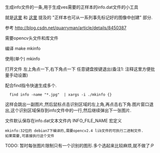生成info文件的一条,用于生成ves需要的正样本的info.dat文件的小工具

就是[这里](http://www.opencv.org.cn/opencvdoc/2.3.2/html/doc/user_guide/ug_traincascade.html) 和 [这里](http://docs.opencv.org/doc/user_guide/ug_traincascade.html) 提及的 "正样本也可从一系列事先标记好的图像中创建" 部分.

参考 http://blog.csdn.net/quarryman/article/details/8450387

需要opencv头文件和库文件

编译 make mkinfo

使用(单个)
mkinfo <img>

打开文件 左上角点一下,右下角点一下 任意键盘按键退出(备注1: 注释这里方便批量手动设置)

配合find指令快速生成多个. 

	  find info -name "*.jpg"  | xargs -i ./mkinfo {}

这样会跳出一副图片,然后鼠标点击识别区域的左上角,再点击右下角.图片窗口退出,这个识别区域保存到info文件中的一行,然后继续弹出下一张图片.

文件默认保存在info.dat文本文件内  INFO_FILE_NAME 宏定义

    mkinfo:32位的 debian7下编译的,需要opencv2.4 lib文件的可执行二进制文件.
    如果需要,可直接执行这个文件
    
TODO: 暂时每张图片限制只有一个识别的图形.多个选起来比较麻烦,就不做了:P
